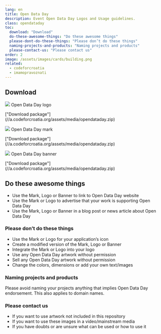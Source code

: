 ```yaml
---
lang: en
title: Open Data Day
description: Event Open Data Day Logos and Usage guidelines.
class: opendataday
toc:
  download: "Download"
  do-these-awesome-things: "Do these awesome things"
  please-dont-do-these-things: "Please don’t do these things"
  naming-projects-and-products: "Naming projects and products"
  please-contact-us: "Please contact us"
order: 2
image: /assets/images/cards/building.png
related:
  - codeforcroatia
  - imamopravoznati
---
```


## Download

<aside markdown="1" class="pquote">
  <img src="https://images.weserv.nl/?url=//a.codeforcroatia.org/assets/media/opendataday/logo-odd.png&w=668&h=375&output=png&fit=inside">
  Open Data Day logo
  <p markdown="1" class="pquote-credit">
   ["Download package"](//a.codeforcroatia.org/assets/media/opendataday.zip)
  </p>
</aside>

<aside markdown="1" class="pquote">
  <img src="https://images.weserv.nl/?url=//a.codeforcroatia.org/assets/media/opendataday/mark-odd.png&w=668&h=375&output=png&fit=inside">
  Open Data Day mark
  <p markdown="1" class="pquote-credit">
   ["Download package"](//a.codeforcroatia.org/assets/media/opendataday.zip)
  </p>
</aside>

<aside markdown="1" class="pquote">
  <img src="https://images.weserv.nl/?url=//a.codeforcroatia.org/assets/media/opendataday/banner-odd.png&w=668&h=375&output=png&fit=inside">
  Open Data Day banner
  <p markdown="1" class="pquote-credit">
   ["Download package"](//a.codeforcroatia.org/assets/media/opendataday.zip)
  </p>
</aside>

## Do these awesome things

* Use the Mark, Logo or Banner to link to Open Data Day website
* Use the Mark or Logo to advertise that your work is supporting Open Data Day
* Use the Mark, Logo or Banner in a blog post or news article about Open Data Day

### Please don’t do these things

* Use the Mark or Logo for your application’s icon
* Create a modified version of the Mark, Logo or Banner
* Integrate the Mark or Logo into your logo
* Use any Open Data Day artwork without permission
* Sell any Open Data Day artwork without permission
* Change the colors, dimensions or add your own text/images

### Naming projects and products

Please avoid naming your projects anything that implies Open Data Day endorsement. This also applies to domain names.

### Please contact us

* If you want to use artwork not included in this repository
* If you want to use these images in a video/mainstream media
* If you have doubts or are unsure what can be used or how to use it
